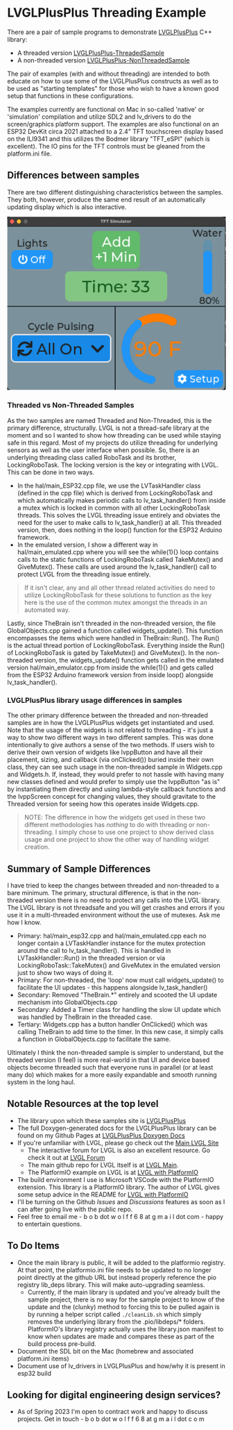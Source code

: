 # LVGLPlusPlus Threading Example

There are a pair of sample programs to demonstrate [LVGLPlusPlus](https://github.com/bobwolff68/LVGLPlusPlus) C++ library:
- A threaded version [LVGLPlusPlus-ThreadedSample](https://github.com/bobwolff68/LVGLPlusPlus-ThreadedSample)
- A non-threaded version [LVGLPlusPlus-NonThreadedSample](https://github.com/bobwolff68/LVGLPlusPlus-NonThreadedSample)

The pair of examples (with and without threading) are intended to both educate on how to use some of the LVGLPlusPlus constructs as well as to be used as "starting templates" for those who wish to have a known good setup that functions in these configurations.

The examples currently are functional on Mac in so-called 'native' or 'simulation' compilation and utilize SDL2 and lv_drivers to do the screen/graphics platform support. The examples are also functional on an ESP32 DevKit circa 2021 attached to a 2.4" TFT touchscreen display based on the ILI9341 and this utilizes the Bodmer library "TFT_eSPI" (which is excellent). The IO pins for the TFT controls must be gleaned from the platform.ini file.

## Differences between samples

There are two different distinguishing characteristics between the samples. They both, however, produce the same end result of an automatically updating display which is also interactive.

![Simulator Screenshot](sample-screenshot.png "Simulator Screenshot")


### Threaded vs Non-Threaded Samples

As the two samples are named Threaded and Non-Threaded, this is the primary difference, structurally. LVGL is not a thread-safe library at the moment and so I wanted to show how threading can be used while staying safe in this regard. Most of my projects do utilize threading for underlying sensors as well as the user interface when possible. So, there is an underlying threading class called RoboTask and its brother, LockingRoboTask. The locking version is the key or integrating with LVGL. This can be done in two ways.
- In the hal/main_ESP32.cpp file, we use the LVTaskHandler class (defined in the cpp file) which is derived from LockingRoboTask and which automatically makes periodic calls to lv_task_handler() from inside a mutex which is locked in common with all other LockingRoboTask threads. This solves the LVGL threading issue entirely and obviates the need for the user to make calls to lv_task_handler() at all. This threaded version, then, does nothing in the loop() function for the ESP32 Arduino framework.
- In the emulated version, I show a different way in hal/main_emulated.cpp where you will see the while(1){} loop contains calls to the static functions of LockingRoboTask called TakeMutex() and GiveMutex(). These calls are used around the lv_task_handler() call to protect LVGL from the threading issue entirely. 

> If it isn't clear, any and all other thread related activities do need to utilize LockingRoboTask for these solutions to function as the key here is the use of the common mutex amongst the threads in an automated way.

Lastly, since TheBrain isn't threaded in the non-threaded version, the file GlobalObjects.cpp gained a function called widgets_update(). This function encompasses the items which were handled in TheBrain::Run(). The Run() is the actual thread portion of LockingRoboTask. Everything inside the Run() of LockingRoboTask is gated by TakeMutex() and GiveMutex(). In the non-threaded version, the widgets_update() function gets called in the emulated version hal/main_emulator.cpp from inside the while(1){} and gets called from the ESP32 Arduino framework version from inside loop() alongside lv_task_handler().

### LVGLPlusPlus library usage differences in samples

The other primary difference between the threaded and non-threaded samples are in how the LVGLPlusPlus widgets get instantiated and used. Note that the usage of the widgets is not related to threading - it's just a way to show two different ways in two different samples. This was done intentionally to give authors a sense of the two methods. If users wish to derive their own version of widgets like lvppButton and have all their placement, sizing, and callback (via onClicked()) buried inside their own class, they can see such usage in the non-threaded sample in Widgets.cpp and Widgets.h. If, instead, they would prefer to not hassle with having many new classes defined and would prefer to simply use the lvppButton "as is" by instantiating them directly and using lambda-style callback functions and the lvppScreen concept for changing values, they should gravitate to the Threaded version for seeing how this operates inside Widgets.cpp.

> NOTE: The difference in how the widgets get used in these two different methodologies has _nothing_ to do with threading or non-threading. I simply chose to use one project to show derived class usage and one project to show the other way of handling widget creation. 

## Summary of Sample Differences

I have tried to keep the changes between threaded and non-threaded to a bare minimum. The primary, structural difference, is that in the non-threaded version there is no need to protect any calls into the LVGL library. The LVGL library is not threadsafe and you will get crashes and errors if you use it in a multi-threaded environment without the use of mutexes. Ask me how I know. <cough-cough>

- Primary: hal/main_esp32.cpp and hal/main_emulated.cpp each no longer contain a LVTaskHandler instance for the mutex protection around the call to lv_task_handler(). This is handled in LVTaskHandler::Run() in the threaded version or via LockingRoboTask::TakeMutex() and GiveMutex in the emulated version just to show two ways of doing it.
- Primary: For non-threaded, the 'loop' now must call widgets_update() to facilitate the UI updates - this happens alongside lv_task_handler()
- Secondary: Removed "TheBrain.*" entirely and scooted the UI update mechanism into GlobalObjects.cpp
- Secondary: Added a Timer class for handling the slow UI update which was handled by TheBrain in the threaded case.
- Tertiary: Widgets.cpp has a button handler OnClicked() which was calling TheBrain to add time to the timer. In this new case, it simply calls a function in GlobalObjects.cpp to facilitate the same.

Ultimately I think the non-threaded sample is simpler to understand, but the threaded version (I feel) is more real-world in that UI and device based objects become threaded such that everyone runs in parallel (or at least many do) which makes for a more easily expandable and smooth running system in the long haul.

## Notable Resources at the top level
- The library upon which these samples site is [LVGLPlusPlus](https://bobwolff68.github.io/LVGLPlusPlus)
- The full Doxygen-generated docs for the LVGLPlusPlus library can be found on my Github Pages at [LVGLPlusPlus Doxygen Docs](https://bobwolff68.github.io/LVGLPlusPlus)
- If you're unfamiliar with LVGL, please go check out the [Main LVGL Site](https://lvgl.io)
  - The interactive forum for LVGL is also an excellent resource. Go check it out at [LVGL Forum](https://forum.lvgl.io/)
  - The main github repo for LVGL itself is at [LVGL Main](https://github.com/lvgl/lvgl).
  - The PlatformIO example on LVGL is at [LVGL with PlatformIO](https://github.com/lvgl/lv_platformio)
- The build environment I use is Microsoft VSCode with the PlatformIO extension. This library is a PlatformIO library. The author of LVGL gives some setup advice in the README for [LVGL with PlatformIO](https://github.com/lvgl/lv_platformio)
- I'll be turning on the Github _Issues_ and _Discussions_ features as soon as I can after going live with the public repo.
- Feel free to email me - b o b dot w o l f f 6 8 at g m a i l dot com - happy to entertain questions.

## To Do Items

- Once the main library is public, it will be added to the platformio registry. At that point, the platformio.ini file needs to be updated to no longer point directly at the github URL but instead properly reference the pio registry lib_deps library. This will make auto-upgrading seamless.
  - Currently, if the main library is updated and you've already built the sample project, there is no way for the sample project to know of the update and the (clunky) method to forcing this to be pulled again is by running a helper script called `./cleanLib.sh` which simply removes the underlying library from the .pio/libdeps/* folders. PlatformIO's library registry actually uses the library.json manifest to know when updates are made and compares these as part of the build process pre-build.
- Document the SDL bit on the Mac (homebrew and associated platform.ini items)
- Document use of lv_drivers in LVGLPlusPlus and how/why it is present in esp32 build

## Looking for digital engineering design services?

- As of Spring 2023 I'm open to contract work and happy to discuss projects. Get in touch - b o b dot w o l f f 6 8 at g m a i l dot c o m
